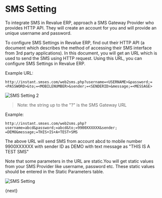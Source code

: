 # SMS Setting

To integrate SMS in Revalue ERP, approach a SMS Gateway Provider who provides HTTP
API. They will create an account for you and will provide an unique username
and password.

To configure SMS Settings in Revalue ERP, find out their HTTP API (a document
which describes the method of accessing their SMS interface from 3rd party
applications). In this document, you will get an URL which is used to send the
SMS using HTTP request. Using this URL, you can configure SMS Settings in
Revalue ERP.

Example URL:  

    
    
    http://instant.smses.com/web2sms.php?username=<USERNAME>&password;=<PASSWORD>&to;=<MOBILENUMBER>&sender;=<SENDERID>&message;=<MESSAGE>
    

<img class="screenshot" alt="SMS Setting 2" src="/docs/assets/img/setup/sms-settings2.jpg">


> Note: the string up to the "?" is the SMS Gateway URL

Example:

    
    
    http://instant.smses.com/web2sms.php?username=abcd&password;=abcd&to;=9900XXXXXX&sender;
    =DEMO&message;=THIS+IS+A+TEST+SMS

The above URL will send SMS from account abcd to mobile number 9900XXXXXX with
sender ID as DEMO with text message as "THIS IS A TEST SMS"

Note that some parameters in the URL are static.You will get static values
from your SMS Provider like username, password etc. These static values should
be entered in the Static Parameters table.

<img class="screenshot" alt="SMS Setting" src="/docs/assets/img/setup/sms-settings1.png">

{next}
